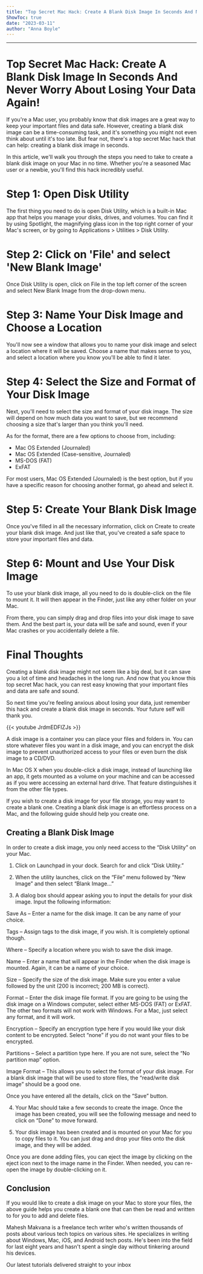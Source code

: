 ```yaml
---
title: "Top Secret Mac Hack: Create A Blank Disk Image In Seconds And Never Worry About Losing Your Data Again!"
ShowToc: true 
date: "2023-03-11"
author: "Anna Boyle"
---
```

*****
# Top Secret Mac Hack: Create A Blank Disk Image In Seconds And Never Worry About Losing Your Data Again!

If you're a Mac user, you probably know that disk images are a great way to keep your important files and data safe. However, creating a blank disk image can be a time-consuming task, and it's something you might not even think about until it's too late. But fear not, there's a top secret Mac hack that can help: creating a blank disk image in seconds.

In this article, we'll walk you through the steps you need to take to create a blank disk image on your Mac in no time. Whether you're a seasoned Mac user or a newbie, you'll find this hack incredibly useful.

# Step 1: Open Disk Utility

The first thing you need to do is open Disk Utility, which is a built-in Mac app that helps you manage your disks, drives, and volumes. You can find it by using Spotlight, the magnifying glass icon in the top right corner of your Mac's screen, or by going to Applications > Utilities > Disk Utility.

# Step 2: Click on 'File' and select 'New Blank Image'

Once Disk Utility is open, click on File in the top left corner of the screen and select New Blank Image from the drop-down menu.

# Step 3: Name Your Disk Image and Choose a Location

You'll now see a window that allows you to name your disk image and select a location where it will be saved. Choose a name that makes sense to you, and select a location where you know you'll be able to find it later.

# Step 4: Select the Size and Format of Your Disk Image

Next, you'll need to select the size and format of your disk image. The size will depend on how much data you want to save, but we recommend choosing a size that's larger than you think you'll need.

As for the format, there are a few options to choose from, including:

- Mac OS Extended (Journaled)
- Mac OS Extended (Case-sensitive, Journaled)
- MS-DOS (FAT)
- ExFAT

For most users, Mac OS Extended (Journaled) is the best option, but if you have a specific reason for choosing another format, go ahead and select it.

# Step 5: Create Your Blank Disk Image

Once you've filled in all the necessary information, click on Create to create your blank disk image. And just like that, you've created a safe space to store your important files and data.

# Step 6: Mount and Use Your Disk Image

To use your blank disk image, all you need to do is double-click on the file to mount it. It will then appear in the Finder, just like any other folder on your Mac.

From there, you can simply drag and drop files into your disk image to save them. And the best part is, your data will be safe and sound, even if your Mac crashes or you accidentally delete a file.

# Final Thoughts

Creating a blank disk image might not seem like a big deal, but it can save you a lot of time and headaches in the long run. And now that you know this top secret Mac hack, you can rest easy knowing that your important files and data are safe and sound.

So next time you're feeling anxious about losing your data, just remember this hack and create a blank disk image in seconds. Your future self will thank you.

{{< youtube JrdmEDFIZJs >}} 



A disk image is a container you can place your files and folders in. You can store whatever files you want in a disk image, and you can encrypt the disk image to prevent unauthorized access to your files or even burn the disk image to a CD/DVD.
 
In Mac OS X when you double-click a disk image, instead of launching like an app, it gets mounted as a volume on your machine and can be accessed as if you were accessing an external hard drive. That feature distinguishes it from the other file types.
 
If you wish to create a disk image for your file storage, you may want to create a blank one. Creating a blank disk image is an effortless process on a Mac, and the following guide should help you create one.
 
## Creating a Blank Disk Image
 
In order to create a disk image, you only need access to the “Disk Utility” on your Mac.
 
1. Click on Launchpad in your dock. Search for and click “Disk Utility.”
 

 
2. When the utility launches, click on the “File” menu followed by “New Image” and then select “Blank Image…”
 
3. A dialog box should appear asking you to input the details for your disk image. Input the following information:
 
Save As – Enter a name for the disk image. It can be any name of your choice.
 
Tags – Assign tags to the disk image, if you wish. It is completely optional though.
 
Where – Specify a location where you wish to save the disk image.
 
Name – Enter a name that will appear in the Finder when the disk image is mounted. Again, it can be a name of your choice.
 
Size – Specify the size of the disk image. Make sure you enter a value followed by the unit (200 is incorrect; 200 MB is correct).
 
Format – Enter the disk image file format. If you are going to be using the disk image on a Windows computer, select either MS-DOS (FAT) or ExFAT. The other two formats will not work with Windows. For a Mac, just select any format, and it will work.
 
Encryption – Specify an encryption type here if you would like your disk content to be encrypted. Select “none” if you do not want your files to be encrypted.
 
Partitions – Select a partition type here. If you are not sure, select the “No partition map” option.
 
Image Format – This allows you to select the format of your disk image. For a blank disk image that will be used to store files, the “read/write disk image” should be a good one.
 
Once you have entered all the details, click on the “Save” button.
 
4. Your Mac should take a few seconds to create the image. Once the image has been created, you will see the following message and need to click on “Done” to move forward.
 
5. Your disk image has been created and is mounted on your Mac for you to copy files to it. You can just drag and drop your files onto the disk image, and they will be added.
 
Once you are done adding files, you can eject the image by clicking on the eject icon next to the image name in the Finder. When needed, you can re-open the image by double-clicking on it.
 
## Conclusion
 
If you would like to create a disk image on your Mac to store your files, the above guide helps you create a blank one that can then be read and written to for you to add and delete files.
 
Mahesh Makvana is a freelance tech writer who's written thousands of posts about various tech topics on various sites. He specializes in writing about Windows, Mac, iOS, and Android tech posts. He's been into the field for last eight years and hasn't spent a single day without tinkering around his devices.
 
Our latest tutorials delivered straight to your inbox





